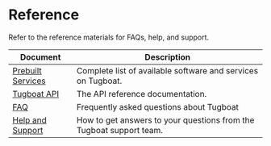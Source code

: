 # Reference

Refer to the reference materials for FAQs, help, and support.

| Document                               | Description                                                         |
| -------------------------------------- | ------------------------------------------------------------------- |
| [Prebuilt Services](services/index.md) | Complete list of available software and services on Tugboat.        |
| [Tugboat API](api/index.md)            | The API reference documentation.                                    |
| [FAQ](faq/index.md)                    | Frequently asked questions about Tugboat                            |
| [Help and Support](support/index.md)   | How to get answers to your questions from the Tugboat support team. |
